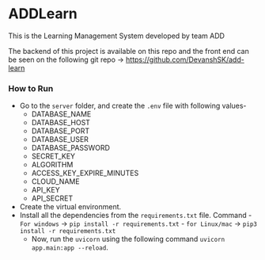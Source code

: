 # ADDLearn
This is the Learning Management System developed by team ADD

The backend of this project is available on this repo and the front end can be seen on the following git repo -> 
https://github.com/DevanshSK/add-learn

### How to Run 

- Go to the `server` folder, and create the `.env` file with following values-
    - DATABASE_NAME
    - DATABASE_HOST
    - DATABASE_PORT
    - DATABASE_USER
    - DATABASE_PASSWORD
    - SECRET_KEY
    - ALGORITHM
    - ACCESS_KEY_EXPIRE_MINUTES
    - CLOUD_NAME
    - API_KEY
    - API_SECRET 
- Create the virtual environment.
- Install all the dependencies from the `requirements.txt` file. Command
          - `For windows` -> `pip install -r requirements.txt`
          - `for Linux/mac` -> `pip3 install -r requirements.txt`
  - Now, run the `uvicorn` using the following command `uvicorn app.main:app --reload`.
    
